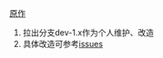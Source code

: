 [原作](https://github.com/biezhi/blade)

1. 拉出分支dev-1.x作为个人维护、改造
2. 具体改造可参考[issues](https://git.oschina.net/devotion/blade/issues)